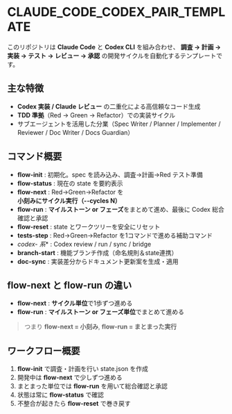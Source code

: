 # CLAUDE_CODE_CODEX_PAIR_TEMPLATE

このリポジトリは **Claude Code** と **Codex CLI** を組み合わせ、
**調査 → 計画 → 実装 → テスト → レビュー → 承認** の開発サイクルを自動化するテンプレートです。

## 主な特徴

- **Codex 実装 / Claude レビュー** の二重化による高信頼なコード生成
- **TDD 準拠**（Red → Green → Refactor）での実装サイクル
- サブエージェントを活用した分業（Spec Writer / Planner / Implementer / Reviewer / Doc Writer / Docs Guardian）

## コマンド概要

- **flow-init** : 初期化。spec を読み込み、調査→計画→Red テスト準備
- **flow-status** : 現在の state を要約表示
- **flow-next** : Red→Green→Refactor を **小刻みにサイクル実行（--cycles N）**
- **flow-run** : **マイルストーン or フェーズ**をまとめて進め、最後に Codex 総合確認と承認
- **flow-reset** : state とワークツリーを安全にリセット
- **tests-step** : Red→Green→Refactor を1コマンドで進める補助コマンド
- **codex-* 系** : Codex review / run / sync / bridge
- **branch-start** : 機能ブランチ作成（命名規則＆state連携）
- **doc-sync** : 実装差分からドキュメント更新案を生成・適用

## flow-next と flow-run の違い

- **flow-next** : **サイクル単位**で1歩ずつ進める
- **flow-run** : **マイルストーン or フェーズ単位**でまとめて進める

> つまり **flow-next = 小刻み**, **flow-run = まとまった実行**

## ワークフロー概要

1. **flow-init** で調査・計画を行い state.json を作成
2. 開発中は **flow-next** で少しずつ進める
3. まとまった単位では **flow-run** を用いて総合確認と承認
4. 状態は常に **flow-status** で確認
5. 不整合が起きたら **flow-reset** で巻き戻す
